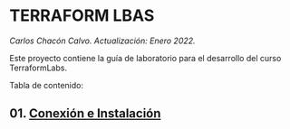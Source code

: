 # TERRAFORM LBAS <!-- omit in TOC -->
*Carlos Chacón Calvo. Actualización: Enero 2022.*

Este proyecto contiene la guía de laboratorio para el desarrollo del curso TerraformLabs. <!-- omit in TOC -->

Tabla de contenido:

## 01. [Conexión e Instalación](./01.Instalación.md)
